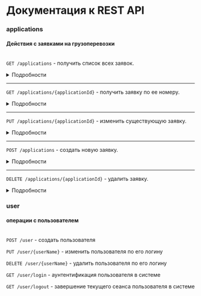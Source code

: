 # Документация к REST API



### applications
#### Действия с заявками на грузоперевозки </br><br/>


`GET /applications` - получить список всех заявок.
<details>
<summary>Подробности</summary>
<h4>Параметры</h4>
<p>Нет параметров</p>
<h4>Ответы</h4>
<ul>
<li>
Код: 200 (successful operation)
<p>Пример полученного значения:</p>
          
```
  [{
    id: 7,
    date: "2021-10-05T11:16:40.000Z",  
    companyName: "Орлан",  
    comment: "",
    carrierFullName: "Суслов Филипп Максимович",
    carrierPhoneNumber: "+7305740259",
    atiCode: 47210,
  }]
```
</li>
</ul>
</details>

***
`GET /applications/{applicationId}` - получить заявку по ее номеру.
<details>
<summary>Подробности</summary>
<h4>Параметры</h4>
<p><b>Id</b> (path): number</p>
<h4>Ответы</h4>
<ul>
<li>
Код: 200 (successful operation)
<p>Пример полученного значения:</p>

```
 {
    id: 7,
    date: "2021-10-05T11:16:40.000Z",  
    companyName: "Орлан",  
    comment: "",
    carrierFullName: "Суслов Филипп Максимович",
    carrierPhoneNumber: "+7305740259",
    atiCode: 47210,
  }
  ```
</li>
<li>
Код: 400 (Invalid ID supplied)
</li>
<li>
Код: 404 (Application not found)
</li>
</ul>
</details>

***
`PUT /applications/{applicationId}` -  изменить существующую заявку.
<details>
<summary>Подробности</summary>
<h4>Параметры</h4>
<p><b>Id</b> (path): number</p>
<p><b>body</b>: object</p>
Пример: 

```
 {
    id: 7,
    date: "2021-10-05T11:16:40.000Z",  
    companyName: "Орлан",  
    comment: "",
    carrierFullName: "Суслов Филипп Максимович",
    carrierPhoneNumber: "+7305740259",
    atiCode: 47210,
  }
  ```
<h4>Ответы</h4>
<ul>
<li>
Код: 200 (successful operation)
</li>
<li>
Код: 400 (Invalid ID supplied)
</li>
<li>
Код: 404 (Application not found)
</li>
</ul>
</details>
   
***
`POST /applications` - создать новую заявку.
<details>
<summary>Подробности</summary>
<h4>Параметры</h4>
<p><b>body</b>: object</p>
Пример: 

```
 {
    date: "2021-10-05T11:16:40.000Z",  
    companyName: "Орлан",  
    comment: "",
    carrierFullName: "Суслов Филипп Максимович",
    carrierPhoneNumber: "+7305740259",
    atiCode: 47210,
  }
```
<h4>Ответы</h4>
<ul>
<li>
Код: 201 (successful operation)
</li>
</ul>
</details>

***
`DELETE /applications/{applicationId}` - удалить заявку.
<details>
<summary>Подробности</summary>
<h4>Параметры</h4>
<p><b>Id</b> (path): number</p>
<h4>Ответы</h4>
<ul>
<li>
Код: 200 (successful operation)
</li>
<li>
Код: 400 (Invalid ID supplied)
</li>
<li>
Код: 404 (Application not found)
</li>
</ul>
</details>


### user
#### операции с пользователем <br/><br/>

`POST /user` - создать пользователя

`PUT /user/{userName}` - изменить пользователя по его логину

`DELETE /user/{userName}` - удалить пользователя по его логину

`GET /user/login` - аунтентификация пользователя в системе

`GET /user/logout` - завершение текущего сеанса пользователя в системе

